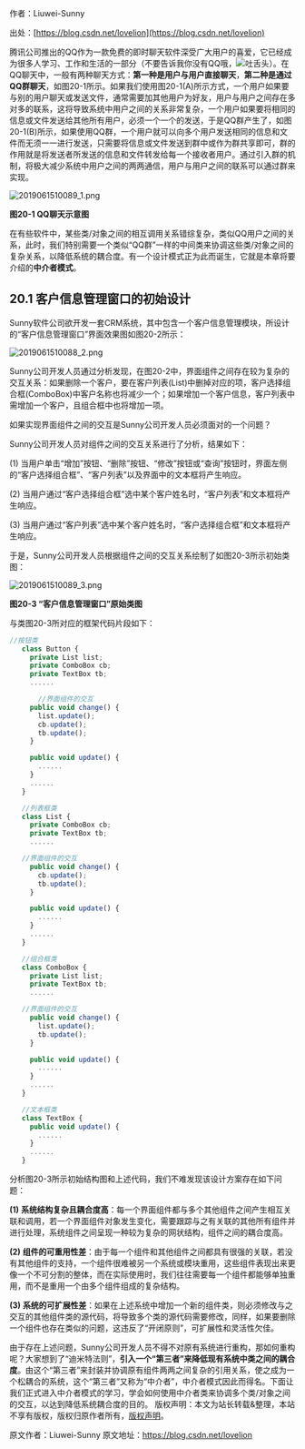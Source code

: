 

  
作者：Liuwei-Sunny

出处：[https://blog.csdn.net/lovelion](https://blog.csdn.net/lovelion)

腾讯公司推出的QQ作为一款免费的即时聊天软件深受广大用户的喜爱，它已经成为很多人学习、工作和生活的一部分（不要告诉我你没有QQ哦，![吐舌头](https://gitee.com/hezhiyuan007/java-study/raw/master/images/DesignMode2/6d3bcfc7-e5e1-41ab-a7b9-cf592fd100cf.png)）。在QQ聊天中，一般有两种聊天方式：**第一种是用户与用户直接聊天**，**第二种是通过QQ群聊天**，如图20-1所示。如果我们使用图20-1(A)所示方式，一个用户如果要与别的用户聊天或发送文件，通常需要加其他用户为好友，用户与用户之间存在多对多的联系，这将导致系统中用户之间的关系非常复杂，一个用户如果要将相同的信息或文件发送给其他所有用户，必须一个一个的发送，于是QQ群产生了，如图20-1(B)所示，如果使用QQ群，一个用户就可以向多个用户发送相同的信息和文件而无须一一进行发送，只需要将信息或文件发送到群中或作为群共享即可，群的作用就是将发送者所发送的信息和文件转发给每一个接收者用户。通过引入群的机制，将极大减少系统中用户之间的两两通信，用户与用户之间的联系可以通过群来实现。

![2019061510089_1.png](https://gitee.com/hezhiyuan007/java-study/raw/master/images/DesignMode2/bf0525e6-ee07-4216-939b-0825c691a359.png)

**图20-1 QQ聊天示意图**

在有些软件中，某些类/对象之间的相互调用关系错综复杂，类似QQ用户之间的关系，此时，我们特别需要一个类似“QQ群”一样的中间类来协调这些类/对象之间的复杂关系，以降低系统的耦合度。有一个设计模式正为此而诞生，它就是本章将要介绍的**中介者模式**。

## 20.1 客户信息管理窗口的初始设计

Sunny软件公司欲开发一套CRM系统，其中包含一个客户信息管理模块，所设计的“客户信息管理窗口”界面效果图如图20-2所示：

![2019061510088_2.png](https://gitee.com/hezhiyuan007/java-study/raw/master/images/DesignMode2/ad9b84f6-cbef-452a-9a9a-435ea07f9ae6.png)

Sunny公司开发人员通过分析发现，在图20-2中，界面组件之间存在较为复杂的交互关系：如果删除一个客户，要在客户列表(List)中删掉对应的项，客户选择组合框(ComboBox)中客户名称也将减少一个；如果增加一个客户信息，客户列表中需增加一个客户，且组合框中也将增加一项。

如果实现界面组件之间的交互是Sunny公司开发人员必须面对的一个问题？

Sunny公司开发人员对组件之间的交互关系进行了分析，结果如下：

(1) 当用户单击“增加”按钮、“删除”按钮、“修改”按钮或“查询”按钮时，界面左侧的“客户选择组合框”、“客户列表”以及界面中的文本框将产生响应。

(2) 当用户通过“客户选择组合框”选中某个客户姓名时，“客户列表”和文本框将产生响应。

(3) 当用户通过“客户列表”选中某个客户姓名时，“客户选择组合框”和文本框将产生响应。

于是，Sunny公司开发人员根据组件之间的交互关系绘制了如图20-3所示初始类图：

![2019061510089_3.png](https://gitee.com/hezhiyuan007/java-study/raw/master/images/DesignMode2/1e54c1bf-3289-4655-826e-9baadfdadc24.png)

**图20-3 “客户信息管理窗口”原始类图**

与类图20-3所对应的框架代码片段如下：

```js 
//按钮类
   class Button {
     private List list;
     private ComboBox cb;
     private TextBox tb;
     ......

       //界面组件的交互
     public void change() {
       list.update();
       cb.update();
       tb.update();
     }

     public void update() {
       ......
     }
     ......
   }

   //列表框类
   class List {
     private ComboBox cb;
     private TextBox tb;
     ......

   //界面组件的交互
     public void change() {
       cb.update();
       tb.update();
     }

     public void update() {
       ......
     }
     ......
   }

   //组合框类
   class ComboBox {
     private List list;
     private TextBox tb;
     ......

   //界面组件的交互
     public void change() {
       list.update();
       tb.update();
     }

     public void update() {
       ......
     }
     ......
   }

   //文本框类
   class TextBox {
     public void update() {
       ......
     }
     ......
   }
```

分析图20-3所示初始结构图和上述代码，我们不难发现该设计方案存在如下问题：

**(1)** **系统结构复杂且耦合度高**：每一个界面组件都与多个其他组件之间产生相互关联和调用，若一个界面组件对象发生变化，需要跟踪与之有关联的其他所有组件并进行处理，系统组件之间呈现一种较为复杂的网状结构，组件之间的耦合度高。

**(2)** **组件的可重用性差**：由于每一个组件和其他组件之间都具有很强的关联，若没有其他组件的支持，一个组件很难被另一个系统或模块重用，这些组件表现出来更像一个不可分割的整体，而在实际使用时，我们往往需要每一个组件都能够单独重用，而不是重用一个由多个组件组成的复杂结构。

**(3)** **系统的可扩展性差**：如果在上述系统中增加一个新的组件类，则必须修改与之交互的其他组件类的源代码，将导致多个类的源代码需要修改，同样，如果要删除一个组件也存在类似的问题，这违反了“开闭原则”，可扩展性和灵活性欠佳。

由于存在上述问题，Sunny公司开发人员不得不对原有系统进行重构，那如何重构呢？大家想到了“迪米特法则”，**引入一个“第三者”来降低现有系统中类之间的耦合度**。由这个“第三者”来封装并协调原有组件两两之间复杂的引用关系，使之成为一个松耦合的系统，这个“第三者”又称为“中介者”，中介者模式因此而得名。下面让我们正式进入中介者模式的学习，学会如何使用中介者类来协调多个类/对象之间的交互，以达到降低系统耦合度的目的。
版权声明：本文为站长转载&整理，本站不享有版权，版权归原作者所有，[版权声明](https://gitee.com/hezhiyuan007/java-notes/raw/master/disclaimer.md)。




原文作者：Liuwei-Sunny 原文地址：https://blog.csdn.net/lovelion